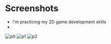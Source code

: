 # Screenshots
* I'm practicing my 2D game development skills
* 
![p0](https://github.com/NadeerMukaram/Tilt-Game/assets/72739154/25d2c53b-8186-4cb0-afba-af9399831448)
![p1](https://github.com/NadeerMukaram/Tilt-Game/assets/72739154/75546308-287d-4934-a1d6-e6da3a08b7c6)
![p2](https://github.com/NadeerMukaram/Tilt-Game/assets/72739154/824a17ba-51af-4de8-ab0b-35c23e587689)

